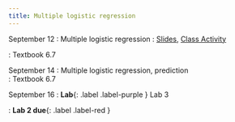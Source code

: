 ```yaml
---
title: Multiple logistic regression
---
```


September 12
: Multiple logistic regression
  : [Slides](https://sta214-f22.github.io/slides/lecture_10.pdf), [Class Activity](https://sta214-f22.github.io/class_activities/ca_lecture_10.html)
  
: Textbook 6.7

September 14
: Multiple logistic regression, prediction  
: Textbook 6.7

September 16
: **Lab**{: .label .label-purple } Lab 3

: **Lab 2 due**{: .label .label-red }